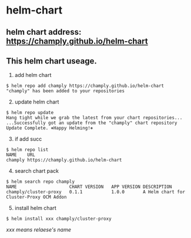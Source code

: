 # helm-chart

## helm chart address: https://champly.github.io/helm-chart

## This helm chart useage.

1. add helm chart

``` shell
$ helm repo add champly https://champly.github.io/helm-chart
"champly" has been added to your repositories
```

2. update helm chart

``` shell
$ helm repo update
Hang tight while we grab the latest from your chart repositories...
...Successfully got an update from the "champly" chart repository
Update Complete. ⎈Happy Helming!⎈
```

3. if add succ

```
$ helm repo list
NAME   	URL
champly	https://champly.github.io/helm-chart
```

4. search chart pack

``` shell
$ helm search repo champly
NAME                 	CHART VERSION	APP VERSION	DESCRIPTION
champly/cluster-proxy	0.1.1        	1.0.0      	A Helm chart for Cluster-Proxy OCM Addon
```

5. install helm chart
```
$ helm install xxx champly/cluster-proxy
```

*xxx means relaese's name*
